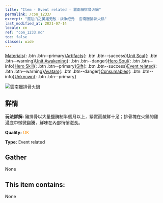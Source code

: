 ```yaml
---
title: "Item - Event related - 雲南臘排骨火鍋"
permalink: /con_1233/
excerpt: "魔法门之英雄无敌：战争纪元  雲南臘排骨火鍋"
last_modified_at: 2021-07-14
locale: cn
ref: "con_1233.md"
toc: false
classes: wide
---
```

 [Materials](/ItemsCN/){: .btn .btn--primary}[Artifacts](/ItemsCN/Artifacts/){: .btn .btn--success}[Unit Soul](/ItemsCN/UnitSoul/){: .btn .btn--warning}[Unit Awakening](/ItemsCN/UnitAwakening/){: .btn .btn--danger}[Hero Soul](/ItemsCN/HeroSoul/){: .btn .btn--info}[Hero Skill](/ItemsCN/HeroSkill/){: .btn .btn--primary}[Gift](/ItemsCN/Gift/){: .btn .btn--success}[Event related](/ItemsCN/Events/){: .btn .btn--warning}[Avatars](/ItemsCN/Avatars/){: .btn .btn--danger}[Consumables](/ItemsCN/Consumables/){: .btn .btn--info}[Unknown](/ItemsCN/Unknown/){: .btn .btn--primary}

 ![雲南臘排骨火鍋](/images/t/i_81531221.png)

## 詳情
 **玩法詳解:** 豬排骨以大量鹽醃制半個月以上，緊實而鹹鮮十足；排骨塊在火鍋的雞湯底中微微翻騰，鮮味在內部悄悄滋長。

 **Quality:** <span style="color: #FF8C00">OK</span>

 **Type:** Event related

## Gather

  None

## This item contains:

  None


